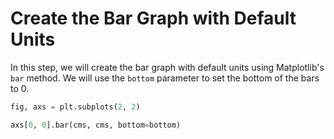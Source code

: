 # Create the Bar Graph with Default Units

In this step, we will create the bar graph with default units using Matplotlib's `bar` method. We will use the `bottom` parameter to set the bottom of the bars to 0.

```python
fig, axs = plt.subplots(2, 2)

axs[0, 0].bar(cms, cms, bottom=bottom)
```
